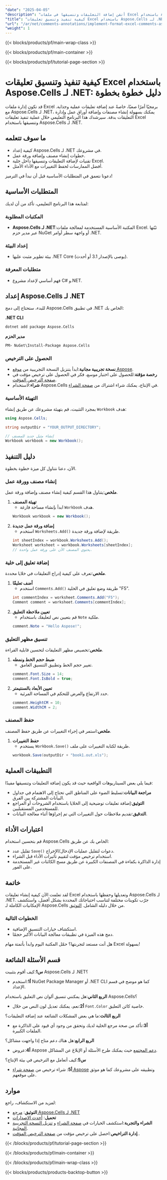 ```yaml
---
"date": "2025-04-05"
"description": "أتقن إضافة التعليقات وتنسيقها في ملفات Excel باستخدام Aspose.Cells لـ .NET. اتبع دليلنا الشامل لتحسين جداول بياناتك برمجيًا."
"title": "كيفية تنفيذ وتنسيق تعليقات Excel باستخدام Aspose.Cells لـ .NET - دليل خطوة بخطوة"
"url": "/ar/net/comments-annotations/implement-format-excel-comments-aspose-cells-net/"
"weight": 1
---
```


{{< blocks/products/pf/main-wrap-class >}}

{{< blocks/products/pf/main-container >}}

{{< blocks/products/pf/tutorial-page-section >}}


# كيفية تنفيذ وتنسيق تعليقات Excel باستخدام Aspose.Cells لـ .NET: دليل خطوة بخطوة

قد تكون إدارة ملفات Excel برمجيًا أمرًا صعبًا، خاصةً عند إضافة تعليقات عملية وجذابة. مع Aspose.Cells لـ .NET، يمكنك بسهولة إنشاء مصنفات وإضافة أوراق عمل وإدارة التعليقات بدقة. سيرشدك هذا البرنامج التعليمي خلال عملية تنفيذ تعليقات Excel وتنسيقها باستخدام Aspose.Cells لـ .NET.

## ما سوف تتعلمه
- كيفية إعداد Aspose.Cells لـ .NET في مشروعك.
- خطوات إنشاء مصنف وإضافة ورقة عمل.
- تقنيات لإضافة التعليقات وتنسيقها داخل خلية Excel.
- أفضل الممارسات لحفظ التغييرات مع الأداء الأمثل.

دعونا نتعمق في المتطلبات الأساسية قبل أن نبدأ في الترميز!

## المتطلبات الأساسية
لمتابعة هذا البرنامج التعليمي، تأكد من أن لديك:

### المكتبات المطلوبة
- **Aspose.Cells لـ .NET**:المكتبة الأساسية المستخدمة لمعالجة ملفات Excel. ثبّتها عبر مدير حزم NuGet أو واجهة سطر أوامر .NET.
  
### إعداد البيئة
- بيئة تطوير مثبت عليها .NET Core (يوصى بالإصدار 3.1 أو أحدث).

### متطلبات المعرفة
- فهم أساسي لإعداد مشروع C# و.NET.

## إعداد Aspose.Cells لـ .NET
للبدء، ستحتاج إلى دمج Aspose.Cells في تطبيق .NET الخاص بك:

**.NET CLI**
```bash
dotnet add package Aspose.Cells
```

**مدير الحزم**
```bash
PM> NuGet\Install-Package Aspose.Cells
```

### الحصول على الترخيص
- **نسخة تجريبية مجانية**:ابدأ بتنزيل النسخة التجريبية من [موقع Aspose](https://releases.aspose.com/cells/net/).
- **رخصة مؤقتة**:للحصول على اختبار موسع، فكر في الحصول على ترخيص مؤقت في [صفحة الترخيص المؤقت](https://purchase.aspose.com/temporary-license/).
- **شراء**:لاستخدام Aspose.Cells في الإنتاج، يمكنك شراء اشتراك من [صفحة الشراء](https://purchase.aspose.com/buy).

### التهيئة الأساسية
بمجرد التثبيت، قم بتهيئة مشروعك عن طريق إنشاء `Workbook` هدف:

```csharp
using Aspose.Cells;

string outputDir = "YOUR_OUTPUT_DIRECTORY";

// إنشاء مثيل جديد للمصنف
Workbook workbook = new Workbook();
```

## دليل التنفيذ
الآن، دعنا نتناول كل ميزة خطوة بخطوة.

### إنشاء مصنف وورقة عمل
**ملخص**:يتناول هذا القسم كيفية إنشاء مصنف وإضافة ورقة عمل.
1. **تهيئة المصنف**
   - ابدأ بإنشاء مساحة فارغة `Workbook` هدف.
   ```csharp
   Workbook workbook = new Workbook();
   ```
2. **إضافة ورقة عمل جديدة**
   - استخدم `Worksheets.Add()` طريقة لإضافة ورقة جديدة.
   ```csharp
   int sheetIndex = workbook.Worksheets.Add();
   Worksheet worksheet = workbook.Worksheets[sheetIndex];
   // يحتوي المصنف الآن على ورقة عمل واحدة.
   ```

### إضافة تعليق إلى خلية
**ملخص**:تعرف على كيفية إدراج التعليقات في خلايا محددة.
1. **أضف تعليقًا**
   - استخدم `Comments.Add()` طريقة وضع تعليق في الخلية "F5".
   ```csharp
   int commentIndex = worksheet.Comments.Add("F5");
   Comment comment = worksheet.Comments[commentIndex];
   ```
2. **تعيين ملاحظة التعليق**
   - قم بتعيين نص لتعليقك باستخدام `Note` ملكية.
   ```csharp
   comment.Note = "Hello Aspose!";
   ```

### تنسيق مظهر التعليق
**ملخص**:تخصيص مظهر التعليقات لتحسين قابلية القراءة.
1. **ضبط حجم الخط ونمطه**
   - تغيير حجم الخط وتطبيق التنسيق الغامق.
   ```csharp
   comment.Font.Size = 14;
   comment.Font.IsBold = true;
   ```
2. **تعيين الأبعاد بالسنتيمتر**
   - حدد الارتفاع والعرض للتحكم في المساحة المرئية.
   ```csharp
   comment.HeightCM = 10;
   comment.WidthCM = 2;
   ```

### حفظ المصنف
**ملخص**:استمر في إجراء التغييرات عن طريق حفظ المصنف.
1. **حفظ التغييرات**
   - يستخدم `Workbook.Save()` طريقة لكتابة التغييرات على ملف.
   ```csharp
   workbook.Save(outputDir + "book1.out.xls");
   ```

## التطبيقات العملية
فيما يلي بعض السيناريوهات الواقعية حيث قد يكون إضافة التعليقات وتنسيقها مفيدًا:
- **مراجعة البيانات**:تسليط الضوء على المناطق التي تحتاج إلى الاهتمام في جداول البيانات المشتركة بين الفرق.
- **التوثيق**:إضافة تعليقات توضيحية إلى الخلايا باستخدام الشروحات أو المراجع للمستخدمين المستقبليين.
- **التدقيق**:تقديم ملاحظات حول التغييرات التي تم إجراؤها أثناء معالجة البيانات.

## اعتبارات الأداء
قم بتحسين استخدام Aspose.Cells الخاص بك عن طريق:
- تقليل عدد `Save()` دعوات لتقليل عمليات الإدخال/الإخراج.
- استخدام ترخيص مؤقت لتقييم تأثيرات الأداء قبل الشراء.
- إدارة الذاكرة بكفاءة في المصنفات الكبيرة عن طريق مسح الكائنات غير المستخدمة على الفور.

## خاتمة
لقد تعلمت الآن كيفية إنشاء تعليقات Excel وتعديلها وحفظها باستخدام Aspose.Cells لـ .NET. جرّب تكوينات مختلفة لتناسب احتياجاتك المحددة بشكل أفضل، واستكشف الإمكانيات الكاملة لـ Aspose.Cells من خلال دليله الشامل. [التوثيق](https://reference.aspose.com/cells/net/).

### الخطوات التالية
- استكشاف خيارات التنسيق الإضافية.
- دمج هذه الميزة في تطبيقات معالجة البيانات الأكبر حجمًا.

هل أنت مستعد لتجربتها؟ حمّل المكتبة اليوم وابدأ بأتمتة مهام Excel بسهولة!

## قسم الأسئلة الشائعة
**س1**:كيف أقوم بتثبيت Aspose.Cells لـ .NET؟
- **أ1**:استخدم NuGet Package Manager أو .NET CLI كما هو موضح في قسم الإعداد.

**الربع الثاني**:هل يمكنني تنسيق ألوان نص التعليق باستخدام Aspose.Cells؟
- **أ2**:نعم، يمكنك تعديل لون النص من خلال `Font.Color` خاصية كائن التعليق.

**الربع الثالث**:ما هي بعض المشكلات الشائعة عند إضافة التعليقات؟
- **أ3**:تأكد من صحة مرجع الخلية لديك وتحقق من وجود أي قيود على الذاكرة مع الملفات الكبيرة.

**الربع الرابع**:هل هناك دعم متاح إذا واجهت مشاكل؟
- **أ4**:عروض Aspose [دعم المجتمع](https://forum.aspose.com/c/cells/9) حيث يمكنك طرح الأسئلة أو الإبلاغ عن المشاكل.

**س5**:كيف أتعامل مع الترخيص في بيئة الإنتاج؟
- **أ5**: شراء ترخيص من [صفحة شراء Aspose](https://purchase.aspose.com/buy) وتطبيقه على مشروعك كما هو موثق على موقعهم.

## موارد
لمزيد من الاستكشاف، راجع:
- **التوثيق**: [مرجع Aspose.Cells لـ .NET](https://reference.aspose.com/cells/net/)
- **تحميل**: [أحدث الإصدارات](https://releases.aspose.com/cells/net/)
- **الشراء والتجربة**:استكشف الخيارات في [صفحة الشراء](https://purchase.aspose.com/buy) و [تنزيل النسخة التجريبية المجانية](https://releases.aspose.com/cells/net/).
- **إدارة التراخيص**:احصل على ترخيص مؤقت من [صفحة الترخيص المؤقت](https://purchase.aspose.com/temporary-license/)..

{{< /blocks/products/pf/tutorial-page-section >}}

{{< /blocks/products/pf/main-container >}}

{{< /blocks/products/pf/main-wrap-class >}}

{{< blocks/products/products-backtop-button >}}